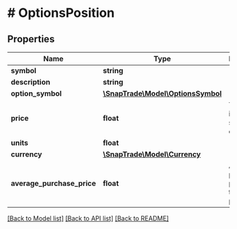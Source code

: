 # # OptionsPosition

## Properties

Name | Type | Description | Notes
------------ | ------------- | ------------- | -------------
**symbol** | **string** |  | [optional]
**description** | **string** |  | [optional]
**option_symbol** | [**\SnapTrade\Model\OptionsSymbol**](OptionsSymbol.md) |  | [optional]
**price** | **float** | Trade Price if limit or stop limit order | [optional]
**units** | **float** |  | [optional]
**currency** | [**\SnapTrade\Model\Currency**](Currency.md) |  | [optional]
**average_purchase_price** | **float** | Average purchase price for this position | [optional]

[[Back to Model list]](../../README.md#models) [[Back to API list]](../../README.md#endpoints) [[Back to README]](../../README.md)
